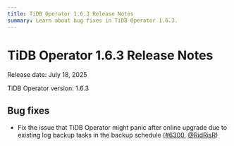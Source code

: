 ```yaml
---
title: TiDB Operator 1.6.3 Release Notes
summary: Learn about bug fixes in TiDB Operator 1.6.3.
---
```


# TiDB Operator 1.6.3 Release Notes

Release date: July 18, 2025

TiDB Operator version: 1.6.3

## Bug fixes

- Fix the issue that TiDB Operator might panic after online upgrade due to existing log backup tasks in the backup schedule ([#6300](https://github.com/pingcap/tidb-operator/pull/6300), [@RidRisR](https://github.com/RidRisR))

